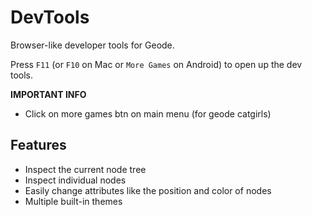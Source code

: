# DevTools

Browser-like developer tools for Geode.

Press `F11` (or `F10` on Mac or `More Games` on Android) to open up the dev tools.

**IMPORTANT INFO**
* Click on more games btn on main menu (for geode catgirls)

## Features

 * Inspect the current node tree
 * Inspect individual nodes
 * Easily change attributes like the position and color of nodes
 * Multiple built-in themes
